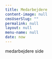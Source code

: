 ```yaml
---
title: Medarbejdere
content-image: null
cmsUserSlug: ""
permalink: null
layout: null
menu-name: null
date: now
---
```


medarbejdere side